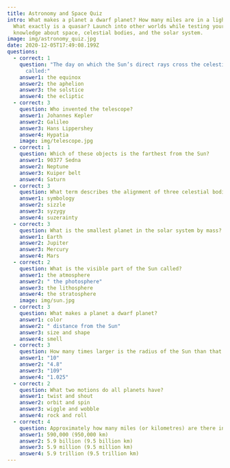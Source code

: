 ```yaml
---
title: Astronomy and Space Quiz
intro: What makes a planet a dwarf planet? How many miles are in a light-year?
  What exactly is a quasar? Launch into other worlds while testing your
  knowledge about space, celestial bodies, and the solar system.
image: img/astronomy_quiz.jpg
date: 2020-12-05T17:49:08.199Z
questions:
  - correct: 1
    question: "The day on which the Sun’s direct rays cross the celestial equator is
      called:"
    answer1: the equinox
    answer2: the aphelion
    answer3: the solstice
    answer4: the ecliptic
  - correct: 3
    question: Who invented the telescope?
    answer1: Johannes Kepler
    answer2: Galileo
    answer3: Hans Lippershey
    answer4: Hypatia
    image: img/telescope.jpg
  - correct: 1
    question: Which of these objects is the farthest from the Sun?
    answer1: 90377 Sedna
    answer2: Neptune
    answer3: Kuiper belt
    answer4: Saturn
  - correct: 3
    question: What term describes the alignment of three celestial bodies?
    answer1: symbology
    answer2: sizzle
    answer3: syzygy
    answer4: suzerainty
  - correct: 3
    question: What is the smallest planet in the solar system by mass?
    answer1: Earth
    answer2: Jupiter
    answer3: Mercury
    answer4: Mars
  - correct: 2
    question: What is the visible part of the Sun called?
    answer1: the atmosphere
    answer2: " the photosphere"
    answer3: the lithosphere
    answer4: the stratosphere
    image: img/sun.jpg
  - correct: 3
    question: What makes a planet a dwarf planet?
    answer1: color
    answer2: " distance from the Sun"
    answer3: size and shape
    answer4: smell
  - correct: 3
    question: How many times larger is the radius of the Sun than that of the Earth?
    answer1: "10"
    answer2: "4.8"
    answer3: "109"
    answer4: "1.025"
  - correct: 2
    question: What two motions do all planets have?
    answer1: twist and shout
    answer2: orbit and spin
    answer3: wiggle and wobble
    answer4: rock and roll
  - correct: 4
    question: Approximately how many miles (or kilometres) are there in a light-year?
    answer1: 590,000 (950,000 km)
    answer2: 5.9 billion (9.5 billion km)
    answer3: 5.9 million (9.5 million km)
    answer4: 5.9 trillion (9.5 trillion km)
---
```

